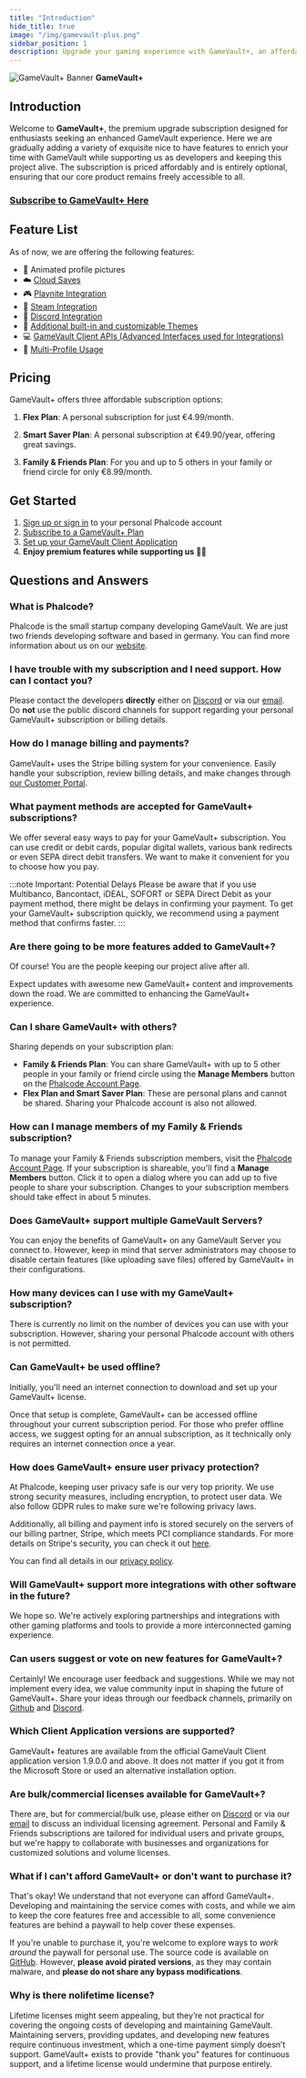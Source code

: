 ```yaml
---
title: "Introduction"
hide_title: true
image: "/img/gamevault-plus.png"
sidebar_position: 1
description: Upgrade your gaming experience with GameVault+, an affordable premium add-on that brings exclusive nice-to-have features to enhance your GameVault application. Support our development team while enjoying the premium features.
---
```


<div class="gamevault-plus-banner" >
    <img src="/img/gamevault-plus.png" alt="GameVault+ Banner"/>
    <strong>GameVault+</strong>
</div>

## Introduction

Welcome to **GameVault+**, the premium upgrade subscription designed for enthusiasts seeking an enhanced GameVault experience. Here we are gradually adding a variety of exquisite nice to have features to enrich your time with GameVault while supporting us as developers and keeping this project alive. The subscription is priced affordably and is entirely optional, ensuring that our core product remains freely accessible to all.

### [Subscribe to GameVault+ Here](https://phalco.de/products/gamevault-plus/checkout)

## Feature List

As of now, we are offering the following features:

- 📸 Animated profile pictures
- ☁️ [Cloud Saves](./cloud-saves.md)
- 🎮 [Playnite Integration](./integrations/playnite.md)
- 🚂 [Steam Integration](./integrations/steam.md)
- 💬 [Discord Integration](./integrations/discord.md)
- 🎨 [Additional built-in and customizable Themes](./themes.md)
- 💻 [GameVault Client APIs (Advanced Interfaces used for Integrations)](./client-apis.md)
- 👯 [Multi-Profile Usage](./multi-profile.md)

## Pricing

GameVault+ offers three affordable subscription options:

1. **Flex Plan**: A personal subscription for just €4.99/month.

2. **Smart Saver Plan**: A personal subscription at €49.90/year, offering great savings.

3. **Family & Friends Plan**: For you and up to 5 others in your family or friend circle for only €8.99/month.

## Get Started

1. [Sign up or sign in](https://phalco.de/account/login) to your personal Phalcode account
2. [Subscribe to a GameVault+ Plan](https://phalco.de/products/gamevault-plus/checkout)
3. [Set up your GameVault Client Application](/docs/gamevault-plus/client-setup)
4. **Enjoy premium features while supporting us 🥳💃**

## Questions and Answers

### What is Phalcode?

Phalcode is the small startup company developing GameVault. We are just two friends developing software and based in germany. You can find more information about us on our [website](https://phalco.de).

### I have trouble with my subscription and I need support. How can I contact you?

Please contact the developers **directly** either on [Discord](https://discord.gg/NEdNen2dSu) or via our [email](mailto:contact@phalco.de). Do **not** use the public discord channels for support regarding your personal GameVault+ subscription or billing details.

### How do I manage billing and payments?

GameVault+ uses the Stripe billing system for your convenience. Easily handle your subscription, review billing details, and make changes through [our Customer Portal](https://billing.stripe.com/p/login/7sI9B10uP6kj36M000).

### What payment methods are accepted for GameVault+ subscriptions?

We offer several easy ways to pay for your GameVault+ subscription. You can use credit or debit cards, popular digital wallets, various bank redirects or even SEPA direct debit transfers. We want to make it convenient for you to choose how you pay.

:::note Important: Potential Delays
Please be aware that if you use Multibanco, Bancontact, iDEAL, SOFORT or SEPA Direct Debit as your payment method, there might be delays in confirming your payment. To get your GameVault+ subscription quickly, we recommend using a payment method that confirms faster.
:::

### Are there going to be more features added to GameVault+?

Of course! You are the people keeping our project alive after all.

Expect updates with awesome new GameVault+ content and improvements down the road. We are committed to enhancing the GameVault+ experience.

### Can I share GameVault+ with others?

Sharing depends on your subscription plan:

- **Family & Friends Plan**: You can share GameVault+ with up to 5 other people in your family or friend circle using the **Manage Members** button on the [Phalcode Account Page](https://phalco.de/account).
- **Flex Plan and Smart Saver Plan**: These are personal plans and cannot be shared. Sharing your Phalcode account is also not allowed.

### How can I manage members of my Family & Friends subscription?

To manage your Family & Friends subscription members, visit the [Phalcode Account Page](https://phalco.de/account). If your subscription is shareable, you'll find a **Manage Members** button. Click it to open a dialog where you can add up to five people to share your subscription. Changes to your subscription members should take effect in about 5 minutes.

### Does GameVault+ support multiple GameVault Servers?

You can enjoy the benefits of GameVault+ on any GameVault Server you connect to. However, keep in mind that server administrators may choose to disable certain features (like uploading save files) offered by GameVault+ in their configurations.

### How many devices can I use with my GameVault+ subscription?

There is currently no limit on the number of devices you can use with your subscription. However, sharing your personal Phalcode account with others is not permitted.

### Can GameVault+ be used offline?

Initially, you'll need an internet connection to download and set up your GameVault+ license.

Once that setup is complete, GameVault+ can be accessed offline throughout your current subscription period. For those who prefer offline access, we suggest opting for an annual subscription, as it technically only requires an internet connection once a year.

### How does GameVault+ ensure user privacy protection?

At Phalcode, keeping user privacy safe is our very top priority. We use strong security measures, including encryption, to protect user data. We also follow GDPR rules to make sure we're following privacy laws.

Additionally, all billing and payment info is stored securely on the servers of our billing partner, Stripe, which meets PCI compliance standards. For more details on Stripe's security, you can check it out [here](https://docs.stripe.com/security).

You can find all details in our [privacy policy](https://phalco.de/privacy).

### Will GameVault+ support more integrations with other software in the future?

We hope so. We're actively exploring partnerships and integrations with other gaming platforms and tools to provide a more interconnected gaming experience.

### Can users suggest or vote on new features for GameVault+?

Certainly! We encourage user feedback and suggestions. While we may not implement every idea, we value community input in shaping the future of GameVault+. Share your ideas through our feedback channels, primarily on [Github](https://github.com/Phalcode/gamevault-app/issues) and [Discord](https://discord.gg/NEdNen2dSu).

### Which Client Application versions are supported?

GameVault+ features are available from the official GameVault Client application version 1.9.0.0 and above. It does not matter if you got it from the Microsoft Store or used an alternative installation option.

### Are bulk/commercial licenses available for GameVault+?

There are, but for commercial/bulk use, please either on [Discord](https://discord.gg/NEdNen2dSu) or via our [email](mailto:contact@phalco.de) to discuss an individual licensing agreement. Personal and Family & Friends subscriptions are tailored for individual users and private groups, but we're happy to collaborate with businesses and organizations for customized solutions and volume licenses.

### What if I can't afford GameVault+ or don't want to purchase it?

That's okay! We understand that not everyone can afford GameVault+. Developing and maintaining the service comes with costs, and while we aim to keep the core features free and accessible to all, some convenience features are behind a paywall to help cover these expenses.

If you're unable to purchase it, you're welcome to explore ways to _work around_ the paywall for personal use. The source code is available on [GitHub](https://github.com/Phalcode/gamevault-app). However, **please avoid pirated versions**, as they may contain malware, and **please do not share any bypass modifications**.

### Why is there nolifetime license?

Lifetime licenses might seem appealing, but they’re not practical for covering the ongoing costs of developing and maintaining GameVault. Maintaining servers, providing updates, and developing new features require continuous investment, which a one-time payment simply doesn’t support. GameVault+ exists to provide "thank you" features for continuous support, and a lifetime license would undermine that purpose entirely.
